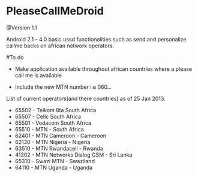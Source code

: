 PleaseCallMeDroid
=================
@Version 1.1

Android 2.1 - 4.0  basic ussd functionalities such as send and personalize callme backs on african network operators.



#To do
- Make application available throughout african countries where a please call me is available

- Include the new MTN number i.e 060...

List of current operators(and there countries) as of 25 Jan 2013.
  - 65502 - Telkom 8ta South Africa
  - 65507 - Cellc South Africa
  - 65501 - Vodacom South Africa 
  - 65510 - MTN - South Africa
  - 62401 - MTN Cameroon - Cameroon
  - 62130 - MTN Nigeria - Nigeria
  - 63510 - MTN Rwandacell - Rwanda
  - 41302 - MTN Networks Dialog GSM - Sri Lanka
  - 65310 - Swazi MTN - Swaziland
  - 64110 - MTN Uganda - Uganda
